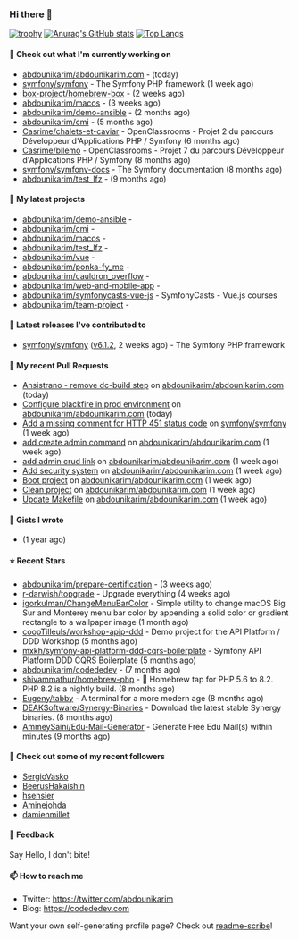 ### Hi there 👋

[![trophy](https://github-profile-trophy.vercel.app/?username=abdounikarim&theme=onestar&row=1&column=7&no-frame=true&margin-w=13)](https://github.com/ryo-ma/github-profile-trophy)
[![Anurag's GitHub stats](https://github-readme-stats.vercel.app/api?username=abdounikarim&show_icons=true&theme=dark&count_private=true&hide_border=true)](https://github.com/anuraghazra/github-readme-stats)
[![Top Langs](https://github-readme-stats.vercel.app/api/top-langs/?username=abdounikarim&langs_count=8&layout=compact&theme=dark&hide_border=true)](https://github.com/anuraghazra/github-readme-stats)

#### 👷 Check out what I'm currently working on

- [abdounikarim/abdounikarim.com](https://github.com/abdounikarim/abdounikarim.com) -  (today)
- [symfony/symfony](https://github.com/symfony/symfony) - The Symfony PHP framework (1 week ago)
- [box-project/homebrew-box](https://github.com/box-project/homebrew-box) -  (2 weeks ago)
- [abdounikarim/macos](https://github.com/abdounikarim/macos) -  (3 weeks ago)
- [abdounikarim/demo-ansible](https://github.com/abdounikarim/demo-ansible) -  (2 months ago)
- [abdounikarim/cmi](https://github.com/abdounikarim/cmi) -  (5 months ago)
- [Casrime/chalets-et-caviar](https://github.com/Casrime/chalets-et-caviar) - OpenClassrooms - Projet 2 du parcours Développeur d&#39;Applications PHP / Symfony (6 months ago)
- [Casrime/bilemo](https://github.com/Casrime/bilemo) - OpenClassrooms - Projet 7 du parcours Développeur d&#39;Applications PHP / Symfony (8 months ago)
- [symfony/symfony-docs](https://github.com/symfony/symfony-docs) - The Symfony documentation (8 months ago)
- [abdounikarim/test_lfz](https://github.com/abdounikarim/test_lfz) -  (9 months ago)

#### 🌱 My latest projects

- [abdounikarim/demo-ansible](https://github.com/abdounikarim/demo-ansible) - 
- [abdounikarim/cmi](https://github.com/abdounikarim/cmi) - 
- [abdounikarim/macos](https://github.com/abdounikarim/macos) - 
- [abdounikarim/test_lfz](https://github.com/abdounikarim/test_lfz) - 
- [abdounikarim/vue](https://github.com/abdounikarim/vue) - 
- [abdounikarim/ponka-fy_me](https://github.com/abdounikarim/ponka-fy_me) - 
- [abdounikarim/cauldron_overflow](https://github.com/abdounikarim/cauldron_overflow) - 
- [abdounikarim/web-and-mobile-app](https://github.com/abdounikarim/web-and-mobile-app) - 
- [abdounikarim/symfonycasts-vue-js](https://github.com/abdounikarim/symfonycasts-vue-js) - SymfonyCasts - Vue.js courses
- [abdounikarim/team-project](https://github.com/abdounikarim/team-project) - 

#### 🔭 Latest releases I've contributed to

- [symfony/symfony](https://github.com/symfony/symfony) ([v6.1.2](https://github.com/symfony/symfony/releases/tag/v6.1.2), 2 weeks ago) - The Symfony PHP framework

#### 🔨 My recent Pull Requests

- [Ansistrano - remove dc-build step](https://github.com/abdounikarim/abdounikarim.com/pull/138) on [abdounikarim/abdounikarim.com](https://github.com/abdounikarim/abdounikarim.com) (today)
- [Configure blackfire in prod environment](https://github.com/abdounikarim/abdounikarim.com/pull/137) on [abdounikarim/abdounikarim.com](https://github.com/abdounikarim/abdounikarim.com) (today)
- [Add a missing comment for HTTP 451 status code](https://github.com/symfony/symfony/pull/46858) on [symfony/symfony](https://github.com/symfony/symfony) (1 week ago)
- [add create admin command](https://github.com/abdounikarim/abdounikarim.com/pull/131) on [abdounikarim/abdounikarim.com](https://github.com/abdounikarim/abdounikarim.com) (1 week ago)
- [add admin crud link](https://github.com/abdounikarim/abdounikarim.com/pull/130) on [abdounikarim/abdounikarim.com](https://github.com/abdounikarim/abdounikarim.com) (1 week ago)
- [Add security system](https://github.com/abdounikarim/abdounikarim.com/pull/129) on [abdounikarim/abdounikarim.com](https://github.com/abdounikarim/abdounikarim.com) (1 week ago)
- [Boot project](https://github.com/abdounikarim/abdounikarim.com/pull/128) on [abdounikarim/abdounikarim.com](https://github.com/abdounikarim/abdounikarim.com) (1 week ago)
- [Clean project](https://github.com/abdounikarim/abdounikarim.com/pull/127) on [abdounikarim/abdounikarim.com](https://github.com/abdounikarim/abdounikarim.com) (1 week ago)
- [Update Makefile](https://github.com/abdounikarim/abdounikarim.com/pull/126) on [abdounikarim/abdounikarim.com](https://github.com/abdounikarim/abdounikarim.com) (1 week ago)

#### 📓 Gists I wrote

- [](https://gist.github.com/b237278802559acb0bcf1e2516ba718e) (1 year ago)

#### ⭐ Recent Stars

- [abdounikarim/prepare-certification](https://github.com/abdounikarim/prepare-certification) -  (3 weeks ago)
- [r-darwish/topgrade](https://github.com/r-darwish/topgrade) - Upgrade everything (4 weeks ago)
- [igorkulman/ChangeMenuBarColor](https://github.com/igorkulman/ChangeMenuBarColor) - Simple utility to change macOS Big Sur and Monterey menu bar color by appending a solid color or gradient rectangle to a wallpaper image (1 month ago)
- [coopTilleuls/workshop-apip-ddd](https://github.com/coopTilleuls/workshop-apip-ddd) - Demo project for the API Platform / DDD Workshop (5 months ago)
- [mxkh/symfony-api-platform-ddd-cqrs-boilerplate](https://github.com/mxkh/symfony-api-platform-ddd-cqrs-boilerplate) - Symfony API Platform DDD CQRS Boilerplate (5 months ago)
- [abdounikarim/codededev](https://github.com/abdounikarim/codededev) -  (7 months ago)
- [shivammathur/homebrew-php](https://github.com/shivammathur/homebrew-php) - :beer: Homebrew tap for PHP 5.6 to 8.2. PHP 8.2 is a nightly build. (8 months ago)
- [Eugeny/tabby](https://github.com/Eugeny/tabby) - A terminal for a more modern age (8 months ago)
- [DEAKSoftware/Synergy-Binaries](https://github.com/DEAKSoftware/Synergy-Binaries) - Download the latest stable Synergy binaries. (8 months ago)
- [AmmeySaini/Edu-Mail-Generator](https://github.com/AmmeySaini/Edu-Mail-Generator) - Generate Free Edu Mail(s) within minutes (9 months ago)

#### 👯 Check out some of my recent followers

- [SergioVasko](https://github.com/SergioVasko)
- [BeerusHakaishin](https://github.com/BeerusHakaishin)
- [hsensier](https://github.com/hsensier)
- [Aminejohda](https://github.com/Aminejohda)
- [damienmillet](https://github.com/damienmillet)

#### 💬 Feedback

Say Hello, I don't bite!

#### 📫 How to reach me

- Twitter: https://twitter.com/abdounikarim
- Blog: https://codededev.com

Want your own self-generating profile page? Check out [readme-scribe](https://github.com/muesli/readme-scribe)!
